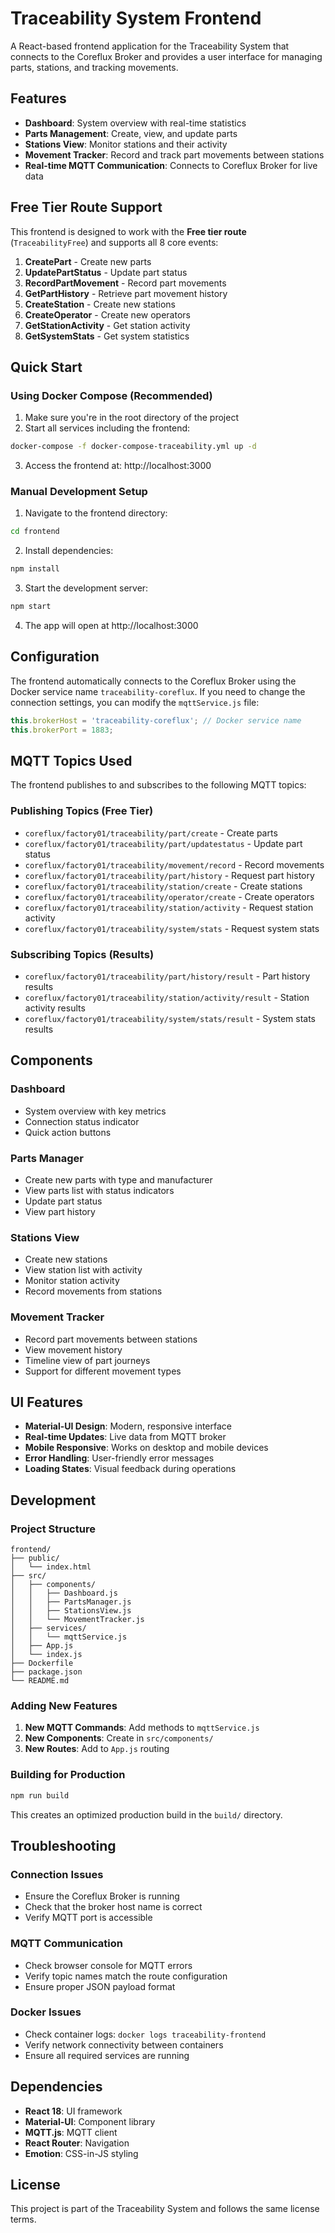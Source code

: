 # Traceability System Frontend

A React-based frontend application for the Traceability System that connects to the Coreflux Broker and provides a user interface for managing parts, stations, and tracking movements.

## Features

- **Dashboard**: System overview with real-time statistics
- **Parts Management**: Create, view, and update parts
- **Stations View**: Monitor stations and their activity
- **Movement Tracker**: Record and track part movements between stations
- **Real-time MQTT Communication**: Connects to Coreflux Broker for live data

## Free Tier Route Support

This frontend is designed to work with the **Free tier route** (`TraceabilityFree`) and supports all 8 core events:

1. **CreatePart** - Create new parts
2. **UpdatePartStatus** - Update part status
3. **RecordPartMovement** - Record part movements
4. **GetPartHistory** - Retrieve part movement history
5. **CreateStation** - Create new stations
6. **CreateOperator** - Create new operators
7. **GetStationActivity** - Get station activity
8. **GetSystemStats** - Get system statistics

## Quick Start

### Using Docker Compose (Recommended)

1. Make sure you're in the root directory of the project
2. Start all services including the frontend:

```bash
docker-compose -f docker-compose-traceability.yml up -d
```

3. Access the frontend at: http://localhost:3000

### Manual Development Setup

1. Navigate to the frontend directory:
```bash
cd frontend
```

2. Install dependencies:
```bash
npm install
```

3. Start the development server:
```bash
npm start
```

4. The app will open at http://localhost:3000

## Configuration

The frontend automatically connects to the Coreflux Broker using the Docker service name `traceability-coreflux`. If you need to change the connection settings, you can modify the `mqttService.js` file:

```javascript
this.brokerHost = 'traceability-coreflux'; // Docker service name
this.brokerPort = 1883;
```

## MQTT Topics Used

The frontend publishes to and subscribes to the following MQTT topics:

### Publishing Topics (Free Tier)
- `coreflux/factory01/traceability/part/create` - Create parts
- `coreflux/factory01/traceability/part/updatestatus` - Update part status
- `coreflux/factory01/traceability/movement/record` - Record movements
- `coreflux/factory01/traceability/part/history` - Request part history
- `coreflux/factory01/traceability/station/create` - Create stations
- `coreflux/factory01/traceability/operator/create` - Create operators
- `coreflux/factory01/traceability/station/activity` - Request station activity
- `coreflux/factory01/traceability/system/stats` - Request system stats

### Subscribing Topics (Results)
- `coreflux/factory01/traceability/part/history/result` - Part history results
- `coreflux/factory01/traceability/station/activity/result` - Station activity results
- `coreflux/factory01/traceability/system/stats/result` - System stats results

## Components

### Dashboard
- System overview with key metrics
- Connection status indicator
- Quick action buttons

### Parts Manager
- Create new parts with type and manufacturer
- View parts list with status indicators
- Update part status
- View part history

### Stations View
- Create new stations
- View station list with activity
- Monitor station activity
- Record movements from stations

### Movement Tracker
- Record part movements between stations
- View movement history
- Timeline view of part journeys
- Support for different movement types

## UI Features

- **Material-UI Design**: Modern, responsive interface
- **Real-time Updates**: Live data from MQTT broker
- **Mobile Responsive**: Works on desktop and mobile devices
- **Error Handling**: User-friendly error messages
- **Loading States**: Visual feedback during operations

## Development

### Project Structure
```
frontend/
├── public/
│   └── index.html
├── src/
│   ├── components/
│   │   ├── Dashboard.js
│   │   ├── PartsManager.js
│   │   ├── StationsView.js
│   │   └── MovementTracker.js
│   ├── services/
│   │   └── mqttService.js
│   ├── App.js
│   └── index.js
├── Dockerfile
├── package.json
└── README.md
```

### Adding New Features

1. **New MQTT Commands**: Add methods to `mqttService.js`
2. **New Components**: Create in `src/components/`
3. **New Routes**: Add to `App.js` routing

### Building for Production

```bash
npm run build
```

This creates an optimized production build in the `build/` directory.

## Troubleshooting

### Connection Issues
- Ensure the Coreflux Broker is running
- Check that the broker host name is correct
- Verify MQTT port is accessible

### MQTT Communication
- Check browser console for MQTT errors
- Verify topic names match the route configuration
- Ensure proper JSON payload format

### Docker Issues
- Check container logs: `docker logs traceability-frontend`
- Verify network connectivity between containers
- Ensure all required services are running

## Dependencies

- **React 18**: UI framework
- **Material-UI**: Component library
- **MQTT.js**: MQTT client
- **React Router**: Navigation
- **Emotion**: CSS-in-JS styling

## License

This project is part of the Traceability System and follows the same license terms. 